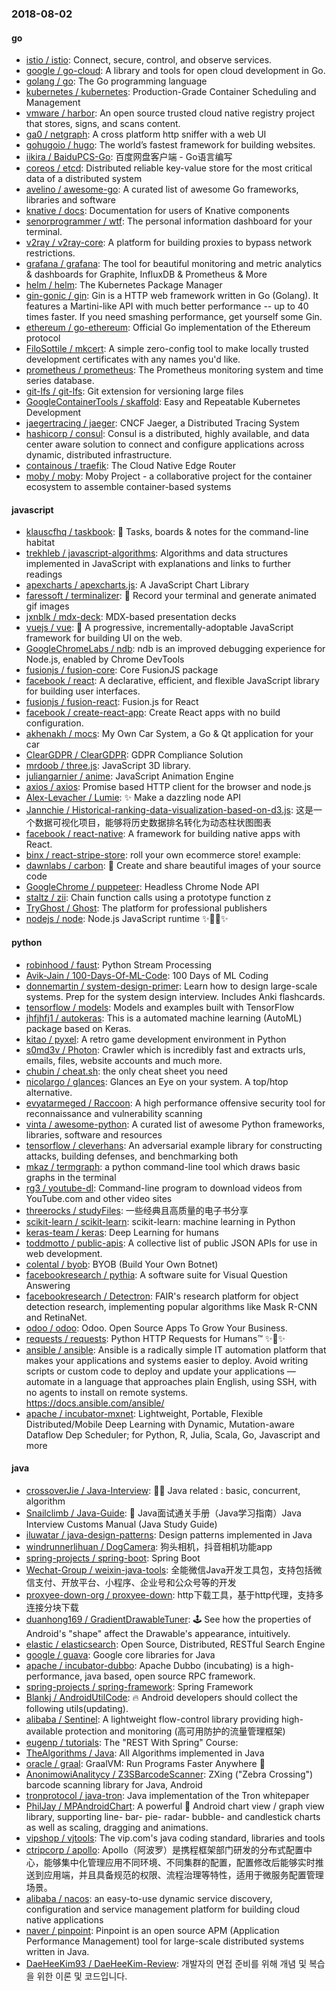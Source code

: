 ### 2018-08-02

#### go
* [istio / istio](https://github.com/istio/istio): Connect, secure, control, and observe services.
* [google / go-cloud](https://github.com/google/go-cloud): A library and tools for open cloud development in Go.
* [golang / go](https://github.com/golang/go): The Go programming language
* [kubernetes / kubernetes](https://github.com/kubernetes/kubernetes): Production-Grade Container Scheduling and Management
* [vmware / harbor](https://github.com/vmware/harbor): An open source trusted cloud native registry project that stores, signs, and scans content.
* [ga0 / netgraph](https://github.com/ga0/netgraph): A cross platform http sniffer with a web UI
* [gohugoio / hugo](https://github.com/gohugoio/hugo): The world’s fastest framework for building websites.
* [iikira / BaiduPCS-Go](https://github.com/iikira/BaiduPCS-Go): 百度网盘客户端 - Go语言编写
* [coreos / etcd](https://github.com/coreos/etcd): Distributed reliable key-value store for the most critical data of a distributed system
* [avelino / awesome-go](https://github.com/avelino/awesome-go): A curated list of awesome Go frameworks, libraries and software
* [knative / docs](https://github.com/knative/docs): Documentation for users of Knative components
* [senorprogrammer / wtf](https://github.com/senorprogrammer/wtf): The personal information dashboard for your terminal.
* [v2ray / v2ray-core](https://github.com/v2ray/v2ray-core): A platform for building proxies to bypass network restrictions.
* [grafana / grafana](https://github.com/grafana/grafana): The tool for beautiful monitoring and metric analytics & dashboards for Graphite, InfluxDB & Prometheus & More
* [helm / helm](https://github.com/helm/helm): The Kubernetes Package Manager
* [gin-gonic / gin](https://github.com/gin-gonic/gin): Gin is a HTTP web framework written in Go (Golang). It features a Martini-like API with much better performance -- up to 40 times faster. If you need smashing performance, get yourself some Gin.
* [ethereum / go-ethereum](https://github.com/ethereum/go-ethereum): Official Go implementation of the Ethereum protocol
* [FiloSottile / mkcert](https://github.com/FiloSottile/mkcert): A simple zero-config tool to make locally trusted development certificates with any names you'd like.
* [prometheus / prometheus](https://github.com/prometheus/prometheus): The Prometheus monitoring system and time series database.
* [git-lfs / git-lfs](https://github.com/git-lfs/git-lfs): Git extension for versioning large files
* [GoogleContainerTools / skaffold](https://github.com/GoogleContainerTools/skaffold): Easy and Repeatable Kubernetes Development
* [jaegertracing / jaeger](https://github.com/jaegertracing/jaeger): CNCF Jaeger, a Distributed Tracing System
* [hashicorp / consul](https://github.com/hashicorp/consul): Consul is a distributed, highly available, and data center aware solution to connect and configure applications across dynamic, distributed infrastructure.
* [containous / traefik](https://github.com/containous/traefik): The Cloud Native Edge Router
* [moby / moby](https://github.com/moby/moby): Moby Project - a collaborative project for the container ecosystem to assemble container-based systems

#### javascript
* [klauscfhq / taskbook](https://github.com/klauscfhq/taskbook): 📓 Tasks, boards & notes for the command-line habitat
* [trekhleb / javascript-algorithms](https://github.com/trekhleb/javascript-algorithms): Algorithms and data structures implemented in JavaScript with explanations and links to further readings
* [apexcharts / apexcharts.js](https://github.com/apexcharts/apexcharts.js): A JavaScript Chart Library
* [faressoft / terminalizer](https://github.com/faressoft/terminalizer): 🦄 Record your terminal and generate animated gif images
* [jxnblk / mdx-deck](https://github.com/jxnblk/mdx-deck): MDX-based presentation decks
* [vuejs / vue](https://github.com/vuejs/vue): 🖖 A progressive, incrementally-adoptable JavaScript framework for building UI on the web.
* [GoogleChromeLabs / ndb](https://github.com/GoogleChromeLabs/ndb): ndb is an improved debugging experience for Node.js, enabled by Chrome DevTools
* [fusionjs / fusion-core](https://github.com/fusionjs/fusion-core): Core FusionJS package
* [facebook / react](https://github.com/facebook/react): A declarative, efficient, and flexible JavaScript library for building user interfaces.
* [fusionjs / fusion-react](https://github.com/fusionjs/fusion-react): Fusion.js for React
* [facebook / create-react-app](https://github.com/facebook/create-react-app): Create React apps with no build configuration.
* [akhenakh / mocs](https://github.com/akhenakh/mocs): My Own Car System, a Go & Qt application for your car
* [ClearGDPR / ClearGDPR](https://github.com/ClearGDPR/ClearGDPR): GDPR Compliance Solution
* [mrdoob / three.js](https://github.com/mrdoob/three.js): JavaScript 3D library.
* [juliangarnier / anime](https://github.com/juliangarnier/anime): JavaScript Animation Engine
* [axios / axios](https://github.com/axios/axios): Promise based HTTP client for the browser and node.js
* [Alex-Levacher / Lumie](https://github.com/Alex-Levacher/Lumie): ✨ Make a dazzling node API
* [Jannchie / Historical-ranking-data-visualization-based-on-d3.js](https://github.com/Jannchie/Historical-ranking-data-visualization-based-on-d3.js): 这是一个数据可视化项目，能够将历史数据排名转化为动态柱状图图表
* [facebook / react-native](https://github.com/facebook/react-native): A framework for building native apps with React.
* [binx / react-stripe-store](https://github.com/binx/react-stripe-store): roll your own ecommerce store! example:
* [dawnlabs / carbon](https://github.com/dawnlabs/carbon): 🎨 Create and share beautiful images of your source code
* [GoogleChrome / puppeteer](https://github.com/GoogleChrome/puppeteer): Headless Chrome Node API
* [staltz / zii](https://github.com/staltz/zii): Chain function calls using a prototype function z
* [TryGhost / Ghost](https://github.com/TryGhost/Ghost): The platform for professional publishers
* [nodejs / node](https://github.com/nodejs/node): Node.js JavaScript runtime ✨🐢🚀✨

#### python
* [robinhood / faust](https://github.com/robinhood/faust): Python Stream Processing
* [Avik-Jain / 100-Days-Of-ML-Code](https://github.com/Avik-Jain/100-Days-Of-ML-Code): 100 Days of ML Coding
* [donnemartin / system-design-primer](https://github.com/donnemartin/system-design-primer): Learn how to design large-scale systems. Prep for the system design interview. Includes Anki flashcards.
* [tensorflow / models](https://github.com/tensorflow/models): Models and examples built with TensorFlow
* [jhfjhfj1 / autokeras](https://github.com/jhfjhfj1/autokeras): This is a automated machine learning (AutoML) package based on Keras.
* [kitao / pyxel](https://github.com/kitao/pyxel): A retro game development environment in Python
* [s0md3v / Photon](https://github.com/s0md3v/Photon): Crawler which is incredibly fast and extracts urls, emails, files, website accounts and much more.
* [chubin / cheat.sh](https://github.com/chubin/cheat.sh): the only cheat sheet you need
* [nicolargo / glances](https://github.com/nicolargo/glances): Glances an Eye on your system. A top/htop alternative.
* [evyatarmeged / Raccoon](https://github.com/evyatarmeged/Raccoon): A high performance offensive security tool for reconnaissance and vulnerability scanning
* [vinta / awesome-python](https://github.com/vinta/awesome-python): A curated list of awesome Python frameworks, libraries, software and resources
* [tensorflow / cleverhans](https://github.com/tensorflow/cleverhans): An adversarial example library for constructing attacks, building defenses, and benchmarking both
* [mkaz / termgraph](https://github.com/mkaz/termgraph): a python command-line tool which draws basic graphs in the terminal
* [rg3 / youtube-dl](https://github.com/rg3/youtube-dl): Command-line program to download videos from YouTube.com and other video sites
* [threerocks / studyFiles](https://github.com/threerocks/studyFiles): 一些经典且高质量的电子书分享
* [scikit-learn / scikit-learn](https://github.com/scikit-learn/scikit-learn): scikit-learn: machine learning in Python
* [keras-team / keras](https://github.com/keras-team/keras): Deep Learning for humans
* [toddmotto / public-apis](https://github.com/toddmotto/public-apis): A collective list of public JSON APIs for use in web development.
* [colental / byob](https://github.com/colental/byob): BYOB (Build Your Own Botnet)
* [facebookresearch / pythia](https://github.com/facebookresearch/pythia): A software suite for Visual Question Answering
* [facebookresearch / Detectron](https://github.com/facebookresearch/Detectron): FAIR's research platform for object detection research, implementing popular algorithms like Mask R-CNN and RetinaNet.
* [odoo / odoo](https://github.com/odoo/odoo): Odoo. Open Source Apps To Grow Your Business.
* [requests / requests](https://github.com/requests/requests): Python HTTP Requests for Humans™ ✨🍰✨
* [ansible / ansible](https://github.com/ansible/ansible): Ansible is a radically simple IT automation platform that makes your applications and systems easier to deploy. Avoid writing scripts or custom code to deploy and update your applications — automate in a language that approaches plain English, using SSH, with no agents to install on remote systems. https://docs.ansible.com/ansible/
* [apache / incubator-mxnet](https://github.com/apache/incubator-mxnet): Lightweight, Portable, Flexible Distributed/Mobile Deep Learning with Dynamic, Mutation-aware Dataflow Dep Scheduler; for Python, R, Julia, Scala, Go, Javascript and more

#### java
* [crossoverJie / Java-Interview](https://github.com/crossoverJie/Java-Interview): 👨‍🎓 Java related : basic, concurrent, algorithm
* [Snailclimb / Java-Guide](https://github.com/Snailclimb/Java-Guide): 📖 Java面试通关手册（Java学习指南）Java Interview Customs Manual (Java Study Guide)
* [iluwatar / java-design-patterns](https://github.com/iluwatar/java-design-patterns): Design patterns implemented in Java
* [windrunnerlihuan / DogCamera](https://github.com/windrunnerlihuan/DogCamera): 狗头相机，抖音相机功能app
* [spring-projects / spring-boot](https://github.com/spring-projects/spring-boot): Spring Boot
* [Wechat-Group / weixin-java-tools](https://github.com/Wechat-Group/weixin-java-tools): 全能微信Java开发工具包，支持包括微信支付、开放平台、小程序、企业号和公众号等的开发
* [proxyee-down-org / proxyee-down](https://github.com/proxyee-down-org/proxyee-down): http下载工具，基于http代理，支持多连接分块下载
* [duanhong169 / GradientDrawableTuner](https://github.com/duanhong169/GradientDrawableTuner): 🕹️ See how the properties of Android's "shape" affect the Drawable's appearance, intuitively.
* [elastic / elasticsearch](https://github.com/elastic/elasticsearch): Open Source, Distributed, RESTful Search Engine
* [google / guava](https://github.com/google/guava): Google core libraries for Java
* [apache / incubator-dubbo](https://github.com/apache/incubator-dubbo): Apache Dubbo (incubating) is a high-performance, java based, open source RPC framework.
* [spring-projects / spring-framework](https://github.com/spring-projects/spring-framework): Spring Framework
* [Blankj / AndroidUtilCode](https://github.com/Blankj/AndroidUtilCode): 🔥 Android developers should collect the following utils(updating).
* [alibaba / Sentinel](https://github.com/alibaba/Sentinel): A lightweight flow-control library providing high-available protection and monitoring (高可用防护的流量管理框架)
* [eugenp / tutorials](https://github.com/eugenp/tutorials): The "REST With Spring" Course:
* [TheAlgorithms / Java](https://github.com/TheAlgorithms/Java): All Algorithms implemented in Java
* [oracle / graal](https://github.com/oracle/graal): GraalVM: Run Programs Faster Anywhere 🚀
* [AnonimowiAnalitycy / Z3SBarcodeScanner](https://github.com/AnonimowiAnalitycy/Z3SBarcodeScanner): ZXing ("Zebra Crossing") barcode scanning library for Java, Android
* [tronprotocol / java-tron](https://github.com/tronprotocol/java-tron): Java implementation of the Tron whitepaper
* [PhilJay / MPAndroidChart](https://github.com/PhilJay/MPAndroidChart): A powerful 🚀 Android chart view / graph view library, supporting line- bar- pie- radar- bubble- and candlestick charts as well as scaling, dragging and animations.
* [vipshop / vjtools](https://github.com/vipshop/vjtools): The vip.com's java coding standard, libraries and tools
* [ctripcorp / apollo](https://github.com/ctripcorp/apollo): Apollo（阿波罗）是携程框架部门研发的分布式配置中心，能够集中化管理应用不同环境、不同集群的配置，配置修改后能够实时推送到应用端，并且具备规范的权限、流程治理等特性，适用于微服务配置管理场景。
* [alibaba / nacos](https://github.com/alibaba/nacos): an easy-to-use dynamic service discovery, configuration and service management platform for building cloud native applications
* [naver / pinpoint](https://github.com/naver/pinpoint): Pinpoint is an open source APM (Application Performance Management) tool for large-scale distributed systems written in Java.
* [DaeHeeKim93 / DaeHeeKim-Review](https://github.com/DaeHeeKim93/DaeHeeKim-Review): 개발자의 면접 준비를 위해 개념 및 복습을 위한 이론 및 코드입니다.
